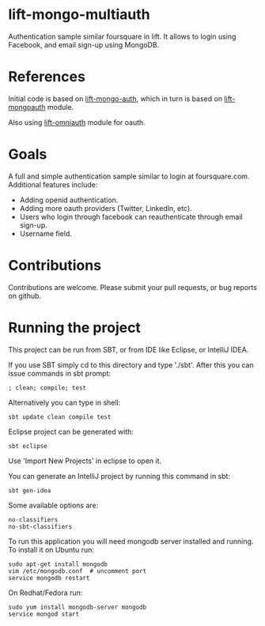 lift-mongo-multiauth
====================

Authentication sample similar foursquare in lift. It allows to login using Facebook, and email sign-up using MongoDB.

References
====================
Initial code is based on [lift-mongo-auth](https://github.com/Otann/lift-mongo-auth),
which in turn is based on [lift-mongoauth](https://github.com/eltimn/lift-mongoauth) module.

Also using [lift-omniauth](https://github.com/ghostm/lift-omniauth) module for oauth.

Goals
====================
A full and simple authentication sample similar to login at foursquare.com.
Additional features include:

* Adding openid authentication.
* Adding more oauth providers (Twitter, LinkedIn, etc).
* Users who login through facebook can reauthenticate through email sign-up.
* Username field.

Contributions
====================
Contributions are welcome. Please submit your pull requests, or bug reports on github.

Running the project
====================
This project can be run from SBT, or from IDE like Eclipse, or IntelliJ IDEA.

If you use SBT simply cd to this directory and type './sbt'.
After this you can issue commands in sbt prompt:

    ; clean; compile; test

Alternatively you can type in shell: 

    sbt update clean compile test

Eclipse project can be generated with:

    sbt eclipse
    
Use 'Import New Projects' in eclipse to open it.

You can generate an IntelliJ project by running this command in sbt:

    sbt gen-idea
    
Some available options are:

    no-classifiers
    no-sbt-classifiers
    
To run this application you will need mongodb server installed and running.
To install it on Ubuntu run:

    sudo apt-get install mongodb
    vim /etc/mongodb.conf  # uncomment port
    service mongodb restart

On Redhat/Fedora run:

    sudo yum install mongodb-server mongodb
    service mongod start
